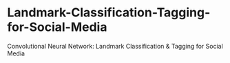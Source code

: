 # Landmark-Classification-Tagging-for-Social-Media
Convolutional Neural Network: Landmark Classification &amp; Tagging for Social Media
